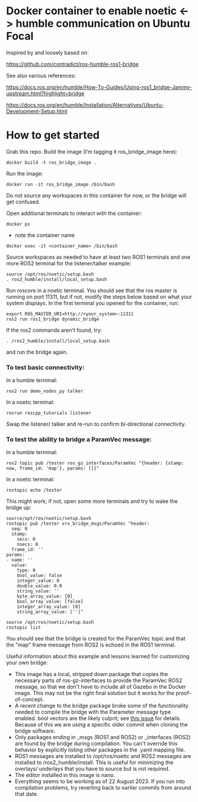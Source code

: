 # Docker container to enable noetic <-> humble communication on Ubuntu Focal

Inspired by and loosely based on:

https://github.com/contradict/ros-humble-ros1-bridge

See also various references:

https://docs.ros.org/en/humble/How-To-Guides/Using-ros1_bridge-Jammy-upstream.html?highlight=bridge

https://docs.ros.org/en/humble/Installation/Alternatives/Ubuntu-Development-Setup.html


# How to get started
Grab this repo.
Build the image (I’m tagging it ros_bridge_image here):

`docker build -t ros_bridge_image .`

Run the image:

`docker run -it ros_bridge_image /bin/bash`

Do not source any workspaces in this container for now, or the bridge will get confused.  

Open additional terminals to interact with the container:

`docker ps`

- note the container name
  
`docker exec -it <container_name> /bin/bash`

Source workspaces as needed to have at least two ROS1 terminals and one more ROS2 terminal for the listener/talker example:
```
source /opt/ros/noetic/setup.bash
. ros2_humble/install/local_setup.bash
```

Run roscore in a noetic terminal.  You should see that the ros master is running on port 11311, but if not, modify the steps below based on what your system displays.
In the first terminal you opened for the container, run:
```
export ROS_MASTER_URI=http://<your_system>:11311
ros2 run ros1_bridge dynamic_bridge
```
If the ros2 commands aren't found, try:

`. /ros2_humble/install/local_setup.bash`

and run the bridge again.


### To test basic connectivity:

In a humble terminal:

`ros2 run demo_nodes_py talker`

In a noetic terminal:

`rosrun roscpp_tutorials listener`

Swap the listener/ talker and re-run to confirm bi-directional connectivity.


### To test the ability to bridge a ParamVec message:

In a humble terminal:

`ros2 topic pub /tester ros_gz_interfaces/ParamVec "{header: {stamp: now, frame_id: 'map'}, params: []}"`

In a noetic terminal:

`rostopic echo /tester`

This might work; if not, open some more terminals and try to wake the bridge up:
```
source/opt/ros/noetic/setup.bash
rostopic pub /tester vrx_bridge_msgs/ParamVec "header:
  seq: 0
  stamp:
    secs: 0
    nsecs: 0
  frame_id: ''
params:
- name: ''
  value:
    type: 0
    bool_value: false
    integer_value: 0
    double_value: 0.0
    string_value: ''
    byte_array_value: [0]
    bool_array_value: [false]
    integer_array_value: [0]
    string_array_value: ['']"
```
```
source /opt/ros/noetic/setup.bash
rostopic list
```

You should see that the bridge is created for the ParamVec topic and that the "map" frame message from ROS2 is echoed in the ROS1 terminal. 


Useful information about this example and lessons learned for customizing your own bridge: 
* This image has a local, stripped down package that copies the necessary parts of ros-gz-interfaces to provide the ParamVec ROS2 message, so that we don't have to include all of Gazebo in the Docker image.  This may not be the right final solution but it works for the proof-of-concept.
* A recent change to the bridge package broke some of the functionality needed to compile the bridge with the Parameter message type enabled.  bool vectors are the likely culprit; see [this issue](https://github.com/ros2/ros1_bridge/issues/393) for details.  Because of this we are using a specific older commit when cloning the bridge software.
* Only packages ending in _msgs (ROS1 and ROS2) or _interfaces (ROS2) are found by the bridge during compilation.  You can't override this behavior by explicitly listing other packages in the .yaml mapping file.
* ROS1 messages are installed to /opt/ros/noetic and ROS2 messages are installed to /ros2_humble/install.  This is useful for minimizing the overlays/ underlays that you have to source but is not required.
* The editor installed in this image is nano.  
* Everything seems to be working as of 22 August 2023.  If you run into compilation problems, try reverting back to earlier commits from around that date.




